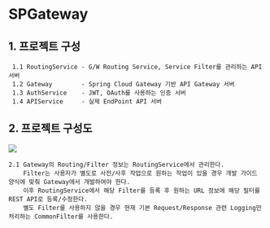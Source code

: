 # SPGateway

## 1. 프로젝트 구성

     1.1 RoutingService - G/W Routing Service, Service Filter를 관리하는 API 서버  
     1.2 Gateway        - Spring Cloud Gateway 기반 API Gateway 서버
     1.3 AuthService    - JWT, OAuth를 사용하는 인증 서버
     1.4 APIService     - 실제 EndPoint API 서버

## 2. 프로젝트 구성도

<img src ="https://user-images.githubusercontent.com/6766147/81356556-69ddcc80-910c-11ea-85d5-735fd12b8d71.png">

    2.1 Gateway의 Routing/Filter 정보는 RoutingService에서 관리한다.
        Filter는 사용자가 별도로 사전/사후 작업으로 원하는 작업이 있을 경우 개발 가이드 양식에 맞춰 Gateway에서 개발하여야 한다.
        이후 RoutingService에서 해당 Filter를 등록 후 원하는 URL 정보에 해당 필터를 REST API로 등록/수정한다.
        별도 Filter를 사용하지 않을 경우 현재 기본 Request/Response 관련 Logging만 처리하는 CommonFilter를 사용한다.
